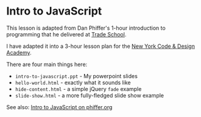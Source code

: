 # Intro to JavaScript

This lesson is adapted from Dan Phiffer's 1-hour introduction to programming that he delivered at [Trade School](http://tradeschool.ourgoods.org/).

I have adapted it into a 3-hour lesson plan for the [New York Code & Design Academy](http://www.nycda.com/).

There are four main things here:

* `intro-to-javascript.ppt` - My powerpoint slides
* `hello-world.html` - exactly what it sounds like
* `hide-content.html` - a simple jQuery `fade` example
* `slide-show.html` - a more fully-fledged slide show example

See also: [Intro to JavaScript on phiffer.org](http://phiffer.org/presentations/intro-to-javascript/)


